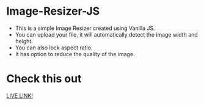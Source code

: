 # Image-Resizer-JS
* This is a simple Image Resizer created using Vanilla JS. 
* You can upload your file, it will automatically detect the image width and height. 
* You can also lock aspect ratio.
* It has option to reduce the quality of the image.
# Check this out
[LIVE LINK!](https://sujankarki-10ghz.github.io/Image-Resizer-JS/)
